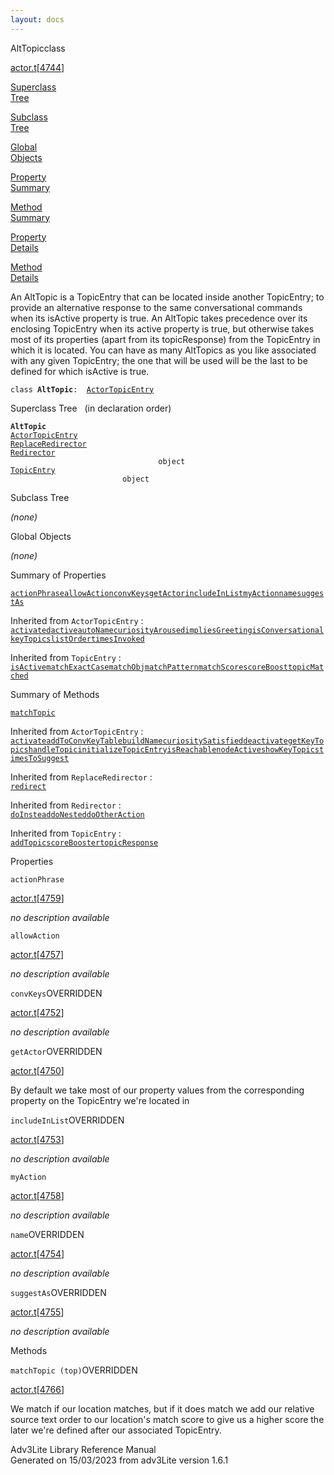 ```yaml
---
layout: docs
---
```

<span class="title">AltTopic</span><span class="type">class</span>

[actor.t](../file/actor.t.html)\[[4744](../source/actor.t.html#4744)\]

[Superclass  
Tree](#_SuperClassTree_)

[Subclass  
Tree](#_SubClassTree_)

[Global  
Objects](#_ObjectSummary_)

[Property  
Summary](#_PropSummary_)

[Method  
Summary](#_MethodSummary_)

[Property  
Details](#_Properties_)

[Method  
Details](#_Methods_)



An AltTopic is a TopicEntry that can be located inside another
TopicEntry; to provide an alternative response to the same
conversational commands when its isActive property is true. An AltTopic
takes precedence over its enclosing TopicEntry when its active property
is true, but otherwise takes most of its properties (apart from its
topicResponse) from the TopicEntry in which it is located. You can have
as many AltTopics as you like associated with any given TopicEntry; the
one that will be used will be the last to be defined for which isActive
is true.

`class `**`AltTopic`**` :   `[`ActorTopicEntry`](../object/ActorTopicEntry.html)



<span id="_SuperClassTree_"></span>



<span class="hdln">Superclass Tree</span>   (in declaration order)



**`AltTopic`**  
[`ActorTopicEntry`](../object/ActorTopicEntry.html)  
[`ReplaceRedirector`](../object/ReplaceRedirector.html)  
[`Redirector`](../object/Redirector.html)  
`                                 object`  
[`TopicEntry`](../object/TopicEntry.html)  
`                         object`  
<span id="_SubClassTree_"></span>



<span class="hdln">Subclass Tree</span>  



*(none)* <span id="_ObjectSummary_"></span>



<span class="hdln">Global Objects</span>  



*(none)* <span id="_PropSummary_"></span>



<span class="hdln">Summary of Properties</span>  



[`actionPhrase`](#actionPhrase)[`allowAction`](#allowAction)[`convKeys`](#convKeys)[`getActor`](#getActor)[`includeInList`](#includeInList)[`myAction`](#myAction)[`name`](#name)[`suggestAs`](#suggestAs)

Inherited from `ActorTopicEntry` :  
[`activated`](../object/ActorTopicEntry.html#activated)[`active`](../object/ActorTopicEntry.html#active)[`autoName`](../object/ActorTopicEntry.html#autoName)[`curiosityAroused`](../object/ActorTopicEntry.html#curiosityAroused)[`impliesGreeting`](../object/ActorTopicEntry.html#impliesGreeting)[`isConversational`](../object/ActorTopicEntry.html#isConversational)[`keyTopics`](../object/ActorTopicEntry.html#keyTopics)[`listOrder`](../object/ActorTopicEntry.html#listOrder)[`timesInvoked`](../object/ActorTopicEntry.html#timesInvoked)





Inherited from `TopicEntry` :  
[`isActive`](../object/TopicEntry.html#isActive)[`matchExactCase`](../object/TopicEntry.html#matchExactCase)[`matchObj`](../object/TopicEntry.html#matchObj)[`matchPattern`](../object/TopicEntry.html#matchPattern)[`matchScore`](../object/TopicEntry.html#matchScore)[`scoreBoost`](../object/TopicEntry.html#scoreBoost)[`topicMatched`](../object/TopicEntry.html#topicMatched)

<span id="_MethodSummary_"></span>



<span class="hdln">Summary of Methods</span>  



[`matchTopic`](#matchTopic)

Inherited from `ActorTopicEntry` :  
[`activate`](../object/ActorTopicEntry.html#activate)[`addToConvKeyTable`](../object/ActorTopicEntry.html#addToConvKeyTable)[`buildName`](../object/ActorTopicEntry.html#buildName)[`curiositySatisfied`](../object/ActorTopicEntry.html#curiositySatisfied)[`deactivate`](../object/ActorTopicEntry.html#deactivate)[`getKeyTopics`](../object/ActorTopicEntry.html#getKeyTopics)[`handleTopic`](../object/ActorTopicEntry.html#handleTopic)[`initializeTopicEntry`](../object/ActorTopicEntry.html#initializeTopicEntry)[`isReachable`](../object/ActorTopicEntry.html#isReachable)[`nodeActive`](../object/ActorTopicEntry.html#nodeActive)[`showKeyTopics`](../object/ActorTopicEntry.html#showKeyTopics)[`timesToSuggest`](../object/ActorTopicEntry.html#timesToSuggest)

Inherited from `ReplaceRedirector` :  
[`redirect`](../object/ReplaceRedirector.html#redirect)

Inherited from `Redirector` :  
[`doInstead`](../object/Redirector.html#doInstead)[`doNested`](../object/Redirector.html#doNested)[`doOtherAction`](../object/Redirector.html#doOtherAction)

Inherited from `TopicEntry` :  
[`addTopic`](../object/TopicEntry.html#addTopic)[`scoreBooster`](../object/TopicEntry.html#scoreBooster)[`topicResponse`](../object/TopicEntry.html#topicResponse)

<span id="_Properties_"></span>



<span class="hdln">Properties</span>  



<span id="actionPhrase"></span>

`actionPhrase`

[actor.t](../file/actor.t.html)\[[4759](../source/actor.t.html#4759)\]



*no description available*



<span id="allowAction"></span>

`allowAction`

[actor.t](../file/actor.t.html)\[[4757](../source/actor.t.html#4757)\]



*no description available*



<span id="convKeys"></span>

`convKeys`<span class="rem">OVERRIDDEN</span>

[actor.t](../file/actor.t.html)\[[4752](../source/actor.t.html#4752)\]



*no description available*



<span id="getActor"></span>

`getActor`<span class="rem">OVERRIDDEN</span>

[actor.t](../file/actor.t.html)\[[4750](../source/actor.t.html#4750)\]



By default we take most of our property values from the corresponding
property on the TopicEntry we're located in



<span id="includeInList"></span>

`includeInList`<span class="rem">OVERRIDDEN</span>

[actor.t](../file/actor.t.html)\[[4753](../source/actor.t.html#4753)\]



*no description available*



<span id="myAction"></span>

`myAction`

[actor.t](../file/actor.t.html)\[[4758](../source/actor.t.html#4758)\]



*no description available*



<span id="name"></span>

`name`<span class="rem">OVERRIDDEN</span>

[actor.t](../file/actor.t.html)\[[4754](../source/actor.t.html#4754)\]



*no description available*



<span id="suggestAs"></span>

`suggestAs`<span class="rem">OVERRIDDEN</span>

[actor.t](../file/actor.t.html)\[[4755](../source/actor.t.html#4755)\]



*no description available*



<span id="_Methods_"></span>



<span class="hdln">Methods</span>  



<span id="matchTopic"></span>

`matchTopic (top)`<span class="rem">OVERRIDDEN</span>

[actor.t](../file/actor.t.html)\[[4766](../source/actor.t.html#4766)\]



We match if our location matches, but if it does match we add our
relative source text order to our location's match score to give us a
higher score the later we're defined after our associated TopicEntry.





Adv3Lite Library Reference Manual  
Generated on 15/03/2023 from adv3Lite version 1.6.1


